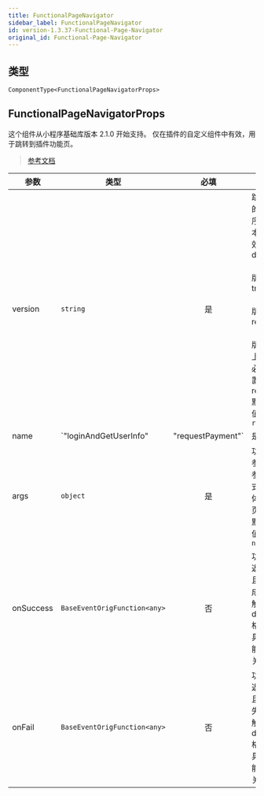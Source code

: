```yaml
---
title: FunctionalPageNavigator
sidebar_label: FunctionalPageNavigator
id: version-1.3.37-Functional-Page-Navigator
original_id: Functional-Page-Navigator
---
```


## 类型

```tsx
ComponentType<FunctionalPageNavigatorProps>
```

## FunctionalPageNavigatorProps

这个组件从小程序基础库版本 2.1.0 开始支持。
仅在插件的自定义组件中有效，用于跳转到插件功能页。

> [参考文档](https://developers.weixin.qq.com/miniprogram/dev/component/functional-page-navigator.html)

| 参数 | 类型 | 必填 | 说明 |
| --- | --- | :---: | --- |
| version | `string` | 是 | 跳转到的小程序版本，有效值 develop（开发版），trial（体验版），release（正式版）；线上版本必须设置为 release<br />默认值：`release` |
| name | `"loginAndGetUserInfo" | "requestPayment"` | 是 | 要跳转到的功能页<br />目前支持的功能页和name 有效值：<br />loginAndGetUserInfo|[用户信息功能页](https://developers.weixin.qq.com/miniprogram/dev/framework/plugin/functional-pages/user-info.html)<br />requestPayment|[支付功能页](https://developers.weixin.qq.com/miniprogram/dev/framework/plugin/functional-pages/request-payment.html) |
| args | `object` | 是 | 功能页参数，参数格式与具体功能页相关<br />默认值：`null` |
| onSuccess | `BaseEventOrigFunction<any>` | 否 | 功能页返回，且操作成功时触发， detail 格式与具体功能页相关 |
| onFail | `BaseEventOrigFunction<any>` | 否 | 功能页返回，且操作失败时触发， detail 格式与具体功能页相关 |
